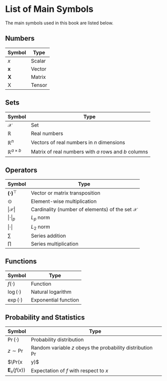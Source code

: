 # List of Main Symbols

The main symbols used in this book are listed below.

## Numbers

|Symbol      |Type  |
|------------|------|
|$x$         |Scalar|
|$\mathbf{x}$|Vector|
|$\mathbf{X}$|Matrix|
|$\mathsf{X}$|Tensor|

## Sets

|Symbol                   |Type                                                |
|-------------------------|----------------------------------------------------|
|$\mathcal{X}$            |Set                                                 |
|$\mathbb{R}$             |Real numbers                                        |
|$\mathbb{R}^n$           |Vectors of real numbers in $n$ dimensions           |
|$\mathbb{R}^{a \times b}$|Matrix of real numbers with $a$ rows and $b$ columns|


## Operators

|Symbol                   |Type                                       |
|-------------------------|-------------------------------------------|
|$\mathbf{(\cdot)}^\top$  |Vector or matrix transposition             |
|$\odot$                  |Element-wise multiplication                |
|$\lvert\mathcal{X}\rvert$|Cardinality (number of elements) of the set $\mathcal{X}$|
|$\|\cdot\|_p$            |$L_p$ norm                                 |
|$\|\cdot\|$              |$L_2$ norm                                 |
|$\sum$                   |Series addition                        |
|$\prod$                  |Series multiplication                  |


## Functions

|Symbol       |Type                        |
|-------------|----------------------------|
|$f(\cdot)$   |Function                    |
|$\log(\cdot)$|Natural logarithm|
|$\exp(\cdot)$|Exponential function        |

## Probability and Statistics

|Symbol                                   |Type                                                              |
|-----------------------------------------|------------------------------------------------------------------|
|$\Pr(\cdot)$                             | Probability distribution                                         |
|$z \sim \Pr$                         | Random variable $z$ obeys the probability distribution $\Pr$ |
|$\Pr(x|y)$                   | Conditional probability of $x|y$                                         |
|$\mathbf{E}_{x}\left(f(x)\right)$| Expectation of $f$ with respect to $x$        |


